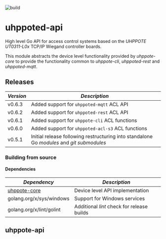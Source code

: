 ![build](https://github.com/uhppoted/uhppoted-api/workflows/build/badge.svg)

# uhppoted-api

High level Go API for access control systems based on the *UHPPOTE UT0311-L0x* TCP/IP Wiegand controller boards. 

This module
abstracts the device level functionality provided by *uhppote-core* to provide the functionality common to *uhppote-cli*, 
*uhppoted-rest* and *uhppoted-mqtt*.

## Releases

| *Version* | *Description*                                                                             |
| --------- | ----------------------------------------------------------------------------------------- |
| v0.6.3    | Added support for `uhppoted-mqtt` ACL API                                                 |
| v0.6.2    | Added support for `uhppoted-rest` ACL API                                                 |
| v0.6.1    | Added support for `uhppote-cli` ACL functions                                             |
| v0.6.0    | Added support for `uhppoted-acl-s3` ACL functions                                         |
| v0.5.1    | Initial release following restructuring into standalone Go *modules* and *git submodules* |

### Building from source

#### Dependencies

| *Dependency*                                             | *Description*                                          |
| -------------------------------------------------------- | ------------------------------------------------------ |
| [uhppote-core](https://github.com/uhppoted/uhppote-core) | Device level API implementation                        |
| golang.org/x/sys/windows                                 | Support for Windows services                           |
| golang.org/x/lint/golint                                 | Additional *lint* check for release builds             |

## uhppote-api



